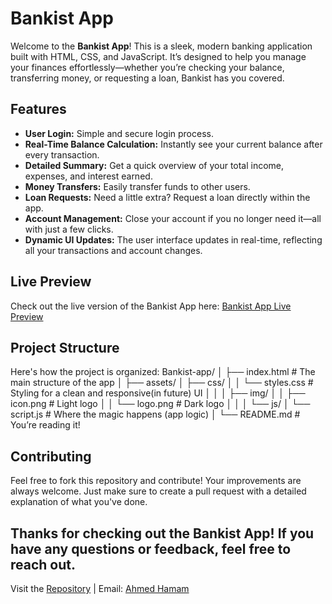 # Bankist App

Welcome to the **Bankist App**! This is a sleek, modern banking application built with HTML, CSS, and JavaScript. It’s designed to help you manage your finances effortlessly—whether you’re checking your balance, transferring money, or requesting a loan, Bankist has you covered.

## Features

- **User Login:** Simple and secure login process.
- **Real-Time Balance Calculation:** Instantly see your current balance after every transaction.
- **Detailed Summary:** Get a quick overview of your total income, expenses, and interest earned.
- **Money Transfers:** Easily transfer funds to other users.
- **Loan Requests:** Need a little extra? Request a loan directly within the app.
- **Account Management:** Close your account if you no longer need it—all with just a few clicks.
- **Dynamic UI Updates:** The user interface updates in real-time, reflecting all your transactions and account changes.

## Live Preview

Check out the live version of the Bankist App here: [Bankist App Live Preview](https://ahmedhamamm.github.io/Bankist-app/)

## Project Structure

Here's how the project is organized:
Bankist-app/
│
├── index.html # The main structure of the app
│
├── assets/
│ ├── css/
│ │ └── styles.css # Styling for a clean and responsive(in future) UI
│ │
│ ├── img/
│ │ ├── icon.png # Light logo
│ │ └── logo.png # Dark logo
│ │
│ └── js/
│  └── script.js # Where the magic happens (app logic)
│
└── README.md # You’re reading it!

## Contributing

Feel free to fork this repository and contribute! Your improvements are always welcome. Just make sure to create a pull request with a detailed explanation of what you've done.

## Thanks for checking out the Bankist App! If you have any questions or feedback, feel free to reach out.

Visit the [Repository](https://github.com/AhmedHamamm/Bankist-app) | Email: [Ahmed Hamam](ahamam2000@yahoo.com)
